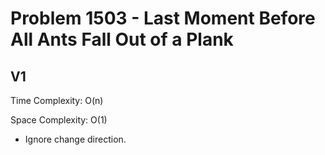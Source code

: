 # Problem 1503 - Last Moment Before All Ants Fall Out of a Plank

## V1

Time Complexity: O(n)

Space Complexity: O(1)

- Ignore change direction.
